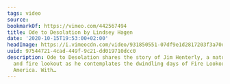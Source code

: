 ```yaml
---
tags: video
source:
bookmarkOf: https://vimeo.com/442567494
title: Ode to Desolation by Lindsey Hagen
date: '2020-10-15T19:53:00+02:00'
headImage: https://i.vimeocdn.com/video/931850551-07df9e1d2817203f3a70dd16e975d1578b3400e1c0e5f9c4bcb8f036dc794dce-d_295x166
uuid: 97544721-4cad-449f-9c21-dd019710dcc0
description: Ode to Desolation shares the story of Jim Henterly, a naturalist, illustrator
  and fire lookout as he contemplates the dwindling days of Fire Lookouts in North
  America. With…
---
```


